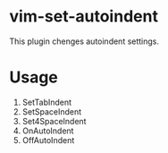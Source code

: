 # vim-set-autoindent
This plugin chenges autoindent settings.

# Usage

1. SetTabIndent
1. SetSpaceIndent
1. Set4SpaceIndent
1. OnAutoIndent
1. OffAutoIndent

